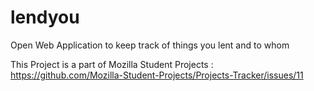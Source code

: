 # lendyou
Open Web Application to keep track of things you lent and to whom

This Project is a part of Mozilla Student Projects : 
<br/> https://github.com/Mozilla-Student-Projects/Projects-Tracker/issues/11
